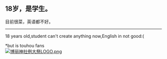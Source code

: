 

<!--
**Name-S56/Name-S56** is a ✨ _special_ ✨ repository because its `README.md` (this file) appears on your GitHub profile.

Here are some ideas to get you started:

- 🔭 I’m currently working on ...
- 🌱 I’m currently learning ...
- 👯 I’m looking to collaborate on ...
- 🤔 I’m looking for help with ...
- 💬 Ask me about ...
- 📫 How to reach me: ...
- 😄 Pronouns: ...
- ⚡ Fun fact: ...
-->
## 18岁，是学生。
目前很菜，英语都不好。


----
18 years old,student
can't create anything now,English in not good:(
<div>
*but is touhou fans
<div>
<a href="https://sm.ms/image/on8TLRv4pNMhVW7" target="_blank"><img src="https://s2.loli.net/2022/07/27/on8TLRv4pNMhVW7.png" alt="博丽神社例大祭LOGO.png"></a>
